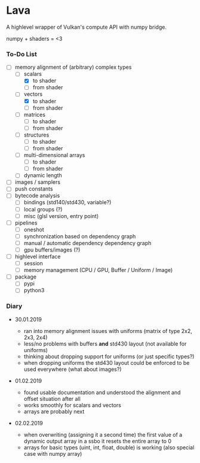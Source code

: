 # Lava

A highlevel wrapper of Vulkan's compute API with numpy bridge.

numpy + shaders = <3

### To-Do List
- [ ] memory alignment of (arbitrary) complex types
  - [ ] scalars
    - [x] to shader
    - [ ] from shader
  - [ ] vectors
    - [x] to shader
    - [ ] from shader
  - [ ] matrices
    - [ ] to shader
    - [ ] from shader
  - [ ] structures
    - [ ] to shader
    - [ ] from shader
  - [ ] multi-dimensional arrays
    - [ ] to shader
    - [ ] from shader
  - [ ] dynamic length
- [ ] images / samplers
- [ ] push constants
- [ ] bytecode analysis
  - [ ] bindings (std140/std430, variable?)
  - [ ] local groups (?)
  - [ ] misc (glsl version, entry point)
- [ ] pipelines
  - [ ] oneshot
  - [ ] synchronization based on dependency graph
  - [ ] manual / automatic dependency dependency graph
  - [ ] gpu buffers/images (?)
- [ ] highlevel interface
  - [ ] session
  - [ ] memory management (CPU / GPU, Buffer / Uniform / Image)
- [ ] package
  - [ ] pypi
  - [ ] python3

### Diary

* 30.01.2019
  * ran into memory alignment issues with uniforms (matrix of type 2x2, 2x3, 2x4)
  * less/no problems with buffers **and** std430 layout (not available for uniforms) 
  * thinking about dropping support for uniforms (or just specific types?)
  * when dropping uniforms the std430 layout could be enforced to be used everywhere (what about images?)

* 01.02.2019
  * found usable documentation and understood the alignment and offset situation after all
  * works smoothly for scalars and vectors
  * arrays are probably next

* 02.02.2019
  * when overwriting (assigning it a second time) the first value of a dynamic output array in a ssbo it resets the entire array to 0
  * arrays for basic types (uint, int, float, double) is working (also special case with numpy array)
  